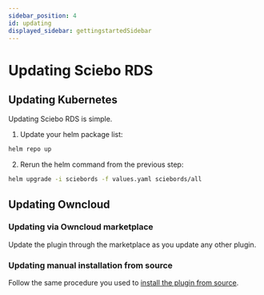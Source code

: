 ```yaml
---
sidebar_position: 4
id: updating
displayed_sidebar: gettingstartedSidebar
---
```


# Updating Sciebo RDS

## Updating Kubernetes
Updating Sciebo RDS is simple.

1. Update your helm package list:

```bash
helm repo up
```

2. Rerun the helm command from the previous step:

```bash
helm upgrade -i sciebords -f values.yaml sciebords/all
```

## Updating Owncloud

### Updating via Owncloud marketplace

Update the plugin through the marketplace as you update any other plugin.

### Updating manual installation from source

Follow the same procedure you used to [install the plugin from source](./ocplugin#installing-manually-from-source).